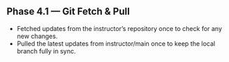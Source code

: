 ## Phase 4.1 — Git Fetch & Pull
- Fetched updates from the instructor’s repository once to check for any new changes.
- Pulled the latest updates from instructor/main once to keep the local branch fully in sync.
